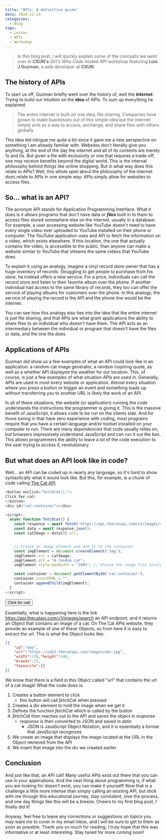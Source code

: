 ```yaml
---
title: "APIs: A definitive guide"
date: 2024-11-23
categories:
  - Blog
tags: 
  - Lesson
  - APIs
  - Workshop
---
```


> In this blog post, I will quickly explain some
> of the concepts we went over in **CSUN's** _Girl's Who Code_
> hosted API workshop featuring **Luis J Guzman**,
> a web developer at **CSUN**.

## The history of APIs

To start us off, Guzman briefly went over the history
of, well the **_internet_**. Trying to build our intuition
on the **idea** of APIs. To sum up everything
he explained:
> The entire internet is built on one idea,
> file sharing. Companies have grown to make 
> businesses out of this simple idea but 
>  the internet simply acts as a way to access,
> exchange, and share files with others globally.

This idea did intrigue me quite a bit since it gave me 
a new perspective on something I am already familiar with.
Websites don't literally give you anything, at the end
of the day the internet and all of its contents are 
merely 1s and 0s. But given a file with exclusivity
or one that requires a trade-off, one may receive 
benefits beyond the digital world. This is the internal
philosophy behind things like online shopping. But
in what way does this relate to APIs? Well, this whole 
spiel about the philosophy of the internet does relate 
to APIs in one simple way: APIs simply allow for websites
to access files.

## So... what is an API?

The acronym API stands for Application Programming Interface.
What it does is it allows programs that don't have data or **_files_**
built in to them to access files stored somewhere else on the internet,
usually in a database. For example, a user accessing website like YouTube
doesn't need to have every single video ever uploaded to YouTube
installed on their phone or computer. The YouTube application uses
and API to fetch the information on a video, which exists elsewhere. 
If this location, the one that actually contains the video, is accessible
to the public, than anyone can make a website similar to YouTube that 
streams the same videos that YouTube does.  

To explain it using an analogy, 
imagine a vinyl record store owner that has a huge inventory of records.
Struggling to get people to purchase from his store, he instead offers a 
new service. For a price, individuals can call the record store and listen
to their favorite album over the phone. If another individual had access
to the same library of records, they too can offer the service of playing
albums for customers over the phone. In this analogy, the service of 
playing the record is the API and the phone line would be the internet.  

You can see how this analogy also ties into the idea that the entire 
internet is just file sharing, and that APIs are what grant applications
the ability to share files to an individual who doesn't have them. The API
acts as an intermediary between the individual or program that doesn't 
have the files or data, and the one the does.

## Applications of APIs

Guzman did show us a few examples of what an API could look like 
in an application: a random cat image generator, a random inspiring
quote, as well as a whether API displayed the weather for our location.
This, of course, is just a few examples of what situation APIs are used in.
Generally, APIs are used in most every website or application. Almost every
situation where you press a button or trigger an event and something loads 
up without transferring you to another URL is likely the work of an API.  

In all of these situations, the website (or application) running the 
code understands the instructions the programmer is giving it. This is
the massive benefit of JavaScript, it allows code to be run on the clients
side. And for those tuning in that have zero experience with coding, most
programs require that you have a certain language and/or toolset installed on 
your computer to run. There are many _dependencies_ that code usually relies
on, but browsers impressively understand JavaScript and can run 
it out the box. This allows programmers the ability to leave a lot of the
code execution to the user trying to access it, revolutionary.

## But what does an API look like in code?

Well... an API can be coded up in nearly any language, so it's hard to 
show syntactically what it would look like. But this, for example, is
a chunk of code calling [The Cat API](https://thecatapi.com/).


```js
<button onclick="fetchCat();">
Click for cat!
</button>
<div id="cat-container"></div>

<script>
  async function fetchCat() {
    const response = await fetch('https://api.thecatapi.com/v1/images/search');
    const data = await response.json();
    const catImage = data[0].url;


    // Create an image element and add it to the container
    const imgElement = document.createElement('img');
    imgElement.src = catImage;
    imgElement.alt = "A random cat";
    imgElement.style.maxWidth = "100%"; // Ensure the image fits nicely

    const container = document.getElementById('cat-container');
    container.innerHTML = "";
    container.appendChild(imgElement);
  }
</script>
```
<button onclick="fetchCat();">
    Click for cat!
</button>
<div id="cat-container"></div>
<script>
  async function fetchCat() {
    const response = await fetch('https://api.thecatapi.com/v1/images/search');
    const data = await response.json();
    const catImage = data[0].url;
    // Create an image element and add it to the container
    const imgElement = document.createElement('img');
    imgElement.src = catImage;
    imgElement.alt = "A random cat";
    imgElement.style.maxWidth = "100%"; // Ensure the image fits nicely
    const container = document.getElementById('cat-container');
    container.innerHTML = "";
    container.appendChild(imgElement);
  }
</script>

Essentially, what is happening here is the link https://api.thecatapi.com/v1/images/search
an API endpoint, and it returns an Object that contains an image of a cat. On The Cat APIs
website, they provide an example of one of these Objects, so from here it is easy to 
extract the url. This is what the Object looks like:
```json
[{
    "id":"ebv",
    "url":"https://cdn2.thecatapi.com/images/ebv.jpg",
    "width":176,"height":540,
    "breeds":[],
    "favourite":{}
}]
```
We know that there is a field in this Object called "url" that contains the url of a cat image!
What the code does is:
1. Creates a button element to click
    * this button will call _fetchCat_ when pressed
2. Creates a div element to hold the image when we get it
3. Defines the function _fetchCat_ which is called by the button
4. _fetchCat_ then reaches out to the API and saves the object in _response_
    * _response_ is then converted to JSON and saved in _data_
      * JSON is JavaScript Object Notation, and it is essentially a format that JavaScript recognizes
5. We create an image that displays the image located at the URL in the Object retrieved from the API
6. We insert that image into the div we created earlier

## Conclusion

And just like that, an API call! Many useful APIs exist out there that you can use
in your applications. And the neat thing about programming is, if what you are looking
for doesn't exist, you can make it yourself! Now that is a challenge a little more intense
than simply calling an existing API, but stick with me through this educational journey, stay
consistent, love the process, and one day things like this will be a breeze. Cheers to my 
first blog post, I finally did it!

Anyway, feel free to leave any corrections or suggestions on topics you may want me to cover
in my email inbox, and I will be sure to get to them as soon as possible. Thank you so much for
reading, I truly hope that this was informative or at least interesting. Stay tuned for more coming
soon!

